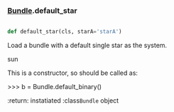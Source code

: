 ### [Bundle](Bundle.md).default_star

```py

def default_star(cls, starA='starA')

```



Load a bundle with a default single star as the system.

sun

This is a constructor, so should be called as:

&gt;&gt;&gt; b = Bundle.default_binary()

:return: instatiated :class`Bundle` object

